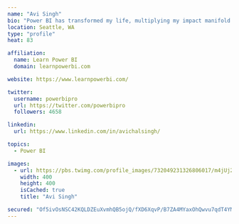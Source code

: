 ```yaml
---
name: "Avi Singh"
bio: "Power BI has transformed my life, multiplying my impact manifold. Now I am on a mission to spread the word and share the knowledge"
location: Seattle, WA
type: "profile"
heat: 83

affiliation:
  name: Learn Power BI
  domain: learnpowerbi.com

website: https://www.learnpowerbi.com/

twitter:
  username: powerbipro
  url: https://twitter.com/powerbipro
  followers: 4658

linkedin:
  url: https://www.linkedin.com/in/avichalsingh/

topics:
  - Power BI

images:
  - url: https://pbs.twimg.com/profile_images/732049231326806017/m4jUj2Lu_400x400.jpg
    width: 400
    height: 400
    isCached: true
    title: "Avi Singh"

secured: "Of5ivOsNSC42KQLDZEuXvmhQB5ojQ/fXD6XqvP/B7ZA4MYaxOhQwvu7qdT4YMmL1cH/qtW2BLIaJaPa479lthmdmFG5p6Jg8yrevVZ2TPfgGQs8WfIzaRv0D2fqWXP8CyqYt0KZQMFwY4pZ7ZudZX1Uf7b9TYcbJ0D/pykzGZpbwWcnYArSQko6hIiIP7uEVeTerKlKPtM8ANgz0fIhgSTbdJBjhp2oAklPGkGj1iGcHZLEoD2D3jmGXJWy83pjD0tiz/EewWRD3XIZFQWuiLGF0n6wWZ2I9V19JghLhAxNz07ShnbbYzY9oWQl8wS++in9uzVDWnjUgS9P57bDKkt0uApJO/9OOgvFRIAl8qMBkAIoug1lz6xWFc4dcSOsGFiD6aRghutgfVZ66W2CLjobpKvlIyvjdKf+kYfEQHFg=;/Tl4ujX4y07BhdOt4BxQJw=="
---
```


